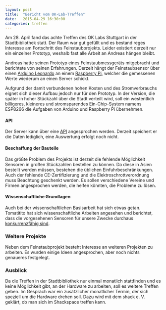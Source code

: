 ```yaml
---
layout: post
title:  "Bericht vom OK-Lab-Treffen"
date:   2015-04-29 16:30:00
categories: treffen
---
```

Am 28.&nbsp;April fand das achte Treffen des OK Labs Stuttgart in der Stadtbibliothek statt.  Der Raum war gut gefüllt und es bestand reges Interesse am Fortschritt des Feinstaubprojekts.  Leider existiert derzeit nur ein einzelner Prototyp, weshalb fast alle Arbeit an Andreas hängen bleibt.

Andreas hatte seinen Prototyp eines Feinstaubmessgeräts mitgebracht und berichtete von seinen Erfahrungen.  Derzeit hängt der Feinstaubsensor über einen [Arduino Leonardo](http://www.arduino.cc/en/Main/ArduinoBoardLeonardo) an einem [Raspberry Pi](https://www.raspberrypi.org/), welcher die gemessenen Werte wiederum an einen Server schickt.

Aufgrund der damit verbundenen hohen Kosten und des Stromverbrauchs eignet sich dieser Aufbau jedoch nur für den Prototyp.  In der Version, die später in hoher Stückzahl über die Stadt verteilt wird, soll ein westentlich billigeres, kleineres und stromsparendes Ein-Chip-System namens ESP8266 die Aufgaben von Arduino und Raspberry Pi übernehmen.


#### API

Der Server kann über eine [API](https://api.dusti.xyz/) angesprochen werden.  Derzeit speichert er die Daten lediglich, eine Auswertung erfolgt noch nicht.


#### Beschaffung der Bauteile

Das größte Problem des Projekts ist derzeit die fehlende Möglichkeit Sensoren in großen Stückzahlen bestellen zu können.  Da diese in Asien bestellt werden müssen, bestehen die üblichen Einfuhrbeschränkungen.  Auch der fehlende CE-Zertifizierung und die Elektroschrottverordnung muss Beachtung geschenkt werden.  Es sollen verschiedene Vereine und Firmen angesprochen werden, die helfen könnten, die Probleme zu lösen.


#### Wissenschaftliche Grundlagen

Auch bei der wissenschaftlichen Basisarbeit hat sich etwas getan.  Tomatitito hat sich wissenschaftliche Arbeiten angesehen und berichtet, dass die vorgesehenen Sensoren für unsere Zwecke durchaus [konkurrenzfähig sind](https://github.com/opendata-stuttgart/meta/issues/12).


### Weitere Projekte

Neben dem Feinstaubprojekt besteht Interesse an weiteren Projekten zu arbeiten.  Es wurden einige Ideen angesprochen, aber noch nichts genaueres festgelegt.


### Ausblick

Da die Treffen in der Stadtbibliothek nur einmal monatlich stattfinden und es keine Möglichkeit gibt, an der Hardware zu arbeiten, soll es weitere Treffen geben.  Im Gespräch war ein zusätzlicher monatlicher Termin, der sich speziell um die Hardware drehen soll.  Dazu wird mit dem shack e.&nbsp;V. geklärt, ob man sich im Shackspace treffen kann.
